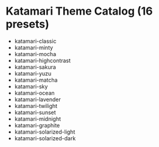 # Katamari Theme Catalog (16 presets)

- katamari-classic
- katamari-minty
- katamari-mocha
- katamari-highcontrast
- katamari-sakura
- katamari-yuzu
- katamari-matcha
- katamari-sky
- katamari-ocean
- katamari-lavender
- katamari-twilight
- katamari-sunset
- katamari-midnight
- katamari-graphite
- katamari-solarized-light
- katamari-solarized-dark
